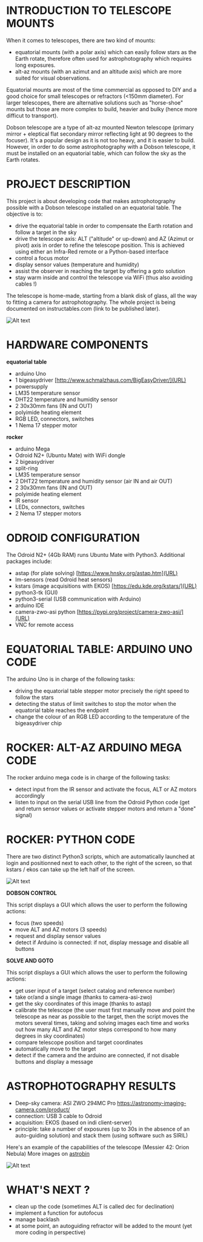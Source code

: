 # INTRODUCTION TO TELESCOPE MOUNTS

When it comes to telescopes, there are two kind of mounts:

* equatorial mounts (with a polar axis) which can easily follow stars as the Earth rotate, therefore often used for astrophotography which requires long exposures.
* alt-az mounts (with an azimut and an altitude axis) which are more suited for visual observations. 

Equatorial mounts are most of the time commercial as opposed to DIY and a good choice for small telescopes or refractors (<150mm diameter). For larger telescopes, there are alternative solutions such as "horse-shoe" mounts but those are more complex to build, heavier and bulky (hence more difficut to transport).

Dobson telescope are a type of alt-az mounted Newton telescope (primary mirror + eleptical flat secondary mirror reflecting light at 90 degrees to the focuser). It's a popular design as it is not too heavy, and it is easier to build. However, in order to do some astrophotography with a Dobson telescope, it must be installed on an equatorial table, which can follow the sky as the Earth rotates.
 

# PROJECT DESCRIPTION

This project is about developing code that makes astrophotography possible with a Dobson telescope installed on an equatorial table. The objective is to:

  * drive the equatorial table in order to compensate the Earth rotation and follow a target in the sky
  * drive the telescope axis: ALT ("altitude" or up-down) and AZ (Azimut or pivot) axis in order to refine the telescope position. This is achieved using either an Infra-Red remote or a Python-based interface
  * control a focus motor
  * display sensor values (temperature and humidity)
  * assist the observer in reaching the target by offering a goto solution
  * stay warm inside and control the telescope via WiFi (thus also avoiding cables !)

The telescope is home-made, starting from a blank disk of glass, all the way to fitting a camera for astrophotography. The whole project is being documented on instructables.com (link to be published later).


![Alt text](img/dobson300-1500.jpg)


# HARDWARE COMPONENTS

**equatorial table** 

* arduino Uno
* 1 bigeasydriver [http://www.schmalzhaus.com/BigEasyDriver/](URL)
* powersupply
* LM35 temperature sensor
* DHT22 temperature and humidity sensor
* 2 30x30mm fans (IN and OUT)
* polyimide heating element
* RGB LED, connectors, switches
* 1 Nema 17 stepper motor
 
**rocker**

* arduino Mega
* Odroid N2+ (Ubuntu Mate) with WiFi dongle
* 2 bigeasydriver
* split-ring
* LM35 temperature sensor
* 2 DHT22 temperature and humidity sensor (air IN and air OUT)
* 2 30x30mm fans (IN and OUT)
* polyimide heating element
* IR sensor
* LEDs, connectors, switches
* 2 Nema 17 stepper motors

# ODROID CONFIGURATION

The Odroid N2+ (4Gb RAM) runs Ubuntu Mate with Python3. Additional packages include:

* astap (for plate solving) [https://www.hnsky.org/astap.htm](URL)
* lm-sensors (read Odroid heat sensors)
* kstars (image acquisitions with EKOS) [https://edu.kde.org/kstars/](URL)
* python3-tk (GUI)
* python3-serial (USB communication with Arduino)
* arduino IDE
* camera-zwo-asi python [https://pypi.org/project/camera-zwo-asi/](URL)
* VNC for remote access


# EQUATORIAL TABLE: ARDUINO UNO CODE
The arduino Uno is in charge of the following tasks:

  * driving the equatorial table stepper motor precisely the right speed to follow the stars
  * detecting the status of limit switches to stop the motor when the equatorial table reaches the endpoint
  * change the colour of an RGB LED according to the temperature of the bigeasydriver chip


# ROCKER: ALT-AZ ARDUINO MEGA CODE
The rocker arduino mega code is in charge of the following tasks:

  * detect input from the IR sensor and activate the focus, ALT or AZ motors accordingly
  * listen to input on the serial USB line from the Odroid Python code (get and return sensor values or activate stepper motors and return a "done" signal)
  

# ROCKER: PYTHON CODE
There are two distinct Python3 scripts, which are automatically launched at login and positionned next to each other, to the right of the screen, so that kstars / ekos can take up the left half of the screen.

![Alt text](img/gui.png)

**DOBSON CONTROL**

This script displays a GUI which allows the user to perform the following actions:

  * focus (two speeds)
  * move ALT and AZ motors (3 speeds)
  * request and display sensor values
  * detect if Arduino is connected: if not, display message and disable all buttons


**SOLVE AND GOTO**

This script displays a GUI which allows the user to perform the following actions:

  * get user input of a target (select catalog and reference number)
  * take or/and a single image (thanks to camera-asi-zwo)
  * get the sky coordinates of this image (thanks to astap)
  * calibrate the telescope (the user must first manually move and point the telescope as near as possible to the target, then the script moves the motors several times, taking and solving images each time and works out how many ALT and AZ motor steps correspond to how many degrees in sky coordinates)
  * compare telescope position and target coordinates
  * automatically move to the target
  * detect if the camera and the arduino are connected, if not disable buttons and display a message

# ASTROPHOTOGRAPHY RESULTS

* Deep-sky camera: ASI ZWO 294MC Pro https://astronomy-imaging-camera.com/product/
* connection: USB 3 cable to Odroid
* acquisition: EKOS (based on indi client-server)
* principle: take a number of exposures (up to 30s in the absence of an auto-guiding solution) and stack them (using software such as SIRIL)


Here's an example of the capabilities of the telescope (Messier 42: Orion Nebula)
More images on [astrobin](https://www.astrobin.com/users/d.legourrierec/)


![Alt text](img/M42-hdr-small.jpg)


# WHAT'S NEXT ?

* clean up the code (sometimes ALT is called dec for declination)
* implement a function for autofocus
* manage backlash
* at some point, an autoguiding refractor will be added to the mount (yet more coding in perspective)



